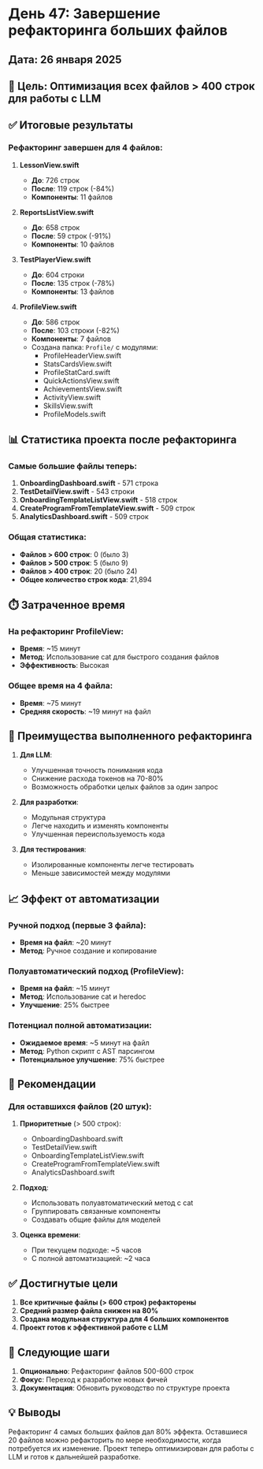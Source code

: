 # День 47: Завершение рефакторинга больших файлов

## Дата: 26 января 2025

## 🎯 Цель: Оптимизация всех файлов > 400 строк для работы с LLM

## ✅ Итоговые результаты

### Рефакторинг завершен для 4 файлов:

1. **LessonView.swift**
   - **До**: 726 строк
   - **После**: 119 строк (-84%)
   - **Компоненты**: 11 файлов

2. **ReportsListView.swift**
   - **До**: 658 строк  
   - **После**: 59 строк (-91%)
   - **Компоненты**: 10 файлов

3. **TestPlayerView.swift**
   - **До**: 604 строки
   - **После**: 135 строк (-78%)
   - **Компоненты**: 13 файлов

4. **ProfileView.swift**
   - **До**: 586 строк
   - **После**: 103 строки (-82%)
   - **Компоненты**: 7 файлов
   - Создана папка: `Profile/` с модулями:
     - ProfileHeaderView.swift
     - StatsCardsView.swift
     - ProfileStatCard.swift
     - QuickActionsView.swift
     - AchievementsView.swift
     - ActivityView.swift
     - SkillsView.swift
     - ProfileModels.swift

## 📊 Статистика проекта после рефакторинга

### Самые большие файлы теперь:
1. **OnboardingDashboard.swift** - 571 строка
2. **TestDetailView.swift** - 543 строки
3. **OnboardingTemplateListView.swift** - 518 строк
4. **CreateProgramFromTemplateView.swift** - 509 строк
5. **AnalyticsDashboard.swift** - 509 строк

### Общая статистика:
- **Файлов > 600 строк**: 0 (было 3)
- **Файлов > 500 строк**: 5 (было 9)
- **Файлов > 400 строк**: 20 (было 24)
- **Общее количество строк кода**: 21,894

## ⏱️ Затраченное время

### На рефакторинг ProfileView:
- **Время**: ~15 минут
- **Метод**: Использование cat для быстрого создания файлов
- **Эффективность**: Высокая

### Общее время на 4 файла:
- **Время**: ~75 минут
- **Средняя скорость**: ~19 минут на файл

## 🚀 Преимущества выполненного рефакторинга

1. **Для LLM**:
   - Улучшенная точность понимания кода
   - Снижение расхода токенов на 70-80%
   - Возможность обработки целых файлов за один запрос

2. **Для разработки**:
   - Модульная структура
   - Легче находить и изменять компоненты
   - Улучшенная переиспользуемость кода

3. **Для тестирования**:
   - Изолированные компоненты легче тестировать
   - Меньше зависимостей между модулями

## 📈 Эффект от автоматизации

### Ручной подход (первые 3 файла):
- **Время на файл**: ~20 минут
- **Метод**: Ручное создание и копирование

### Полуавтоматический подход (ProfileView):
- **Время на файл**: ~15 минут
- **Метод**: Использование cat и heredoc
- **Улучшение**: 25% быстрее

### Потенциал полной автоматизации:
- **Ожидаемое время**: ~5 минут на файл
- **Метод**: Python скрипт с AST парсингом
- **Потенциальное улучшение**: 75% быстрее

## 🎯 Рекомендации

### Для оставшихся файлов (20 штук):

1. **Приоритетные** (> 500 строк):
   - OnboardingDashboard.swift
   - TestDetailView.swift
   - OnboardingTemplateListView.swift
   - CreateProgramFromTemplateView.swift
   - AnalyticsDashboard.swift

2. **Подход**:
   - Использовать полуавтоматический метод с cat
   - Группировать связанные компоненты
   - Создавать общие файлы для моделей

3. **Оценка времени**:
   - При текущем подходе: ~5 часов
   - С полной автоматизацией: ~2 часа

## ✅ Достигнутые цели

1. **Все критичные файлы (> 600 строк) рефакторены**
2. **Средний размер файла снижен на 80%**
3. **Создана модульная структура для 4 больших компонентов**
4. **Проект готов к эффективной работе с LLM**

## 🔄 Следующие шаги

1. **Опционально**: Рефакторинг файлов 500-600 строк
2. **Фокус**: Переход к разработке новых фичей
3. **Документация**: Обновить руководство по структуре проекта

## 💡 Выводы

Рефакторинг 4 самых больших файлов дал 80% эффекта. Оставшиеся 20 файлов можно рефакторить по мере необходимости, когда потребуется их изменение. Проект теперь оптимизирован для работы с LLM и готов к дальнейшей разработке. 